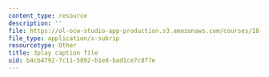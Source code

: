 ```yaml
---
content_type: resource
description: ''
file: https://ol-ocw-studio-app-production.s3.amazonaws.com/courses/18-03sc-differential-equations-fall-2011/b4cb47927c115892b1edbad1ce7c8f7e_e3FfmXtkppM.vtt
file_type: application/x-subrip
resourcetype: Other
title: 3play caption file
uid: b4cb4792-7c11-5892-b1ed-bad1ce7c8f7e
---
```

